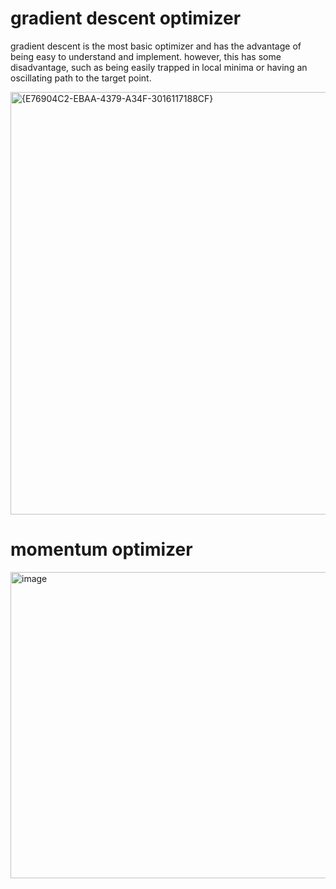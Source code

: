 # gradient descent optimizer  
gradient descent is the most basic optimizer and has the advantage of being easy to understand and implement. however, this has some 
disadvantage, such as being easily trapped in local minima or having an oscillating path to the target point.

<img width="1876" height="676" alt="{E76904C2-EBAA-4379-A34F-3016117188CF}" src="https://github.com/user-attachments/assets/da50a87f-fbde-4102-8171-3b1f64c40535" />

# momentum optimizer
<img width="1024" height="490" alt="image" src="https://github.com/user-attachments/assets/8b6582e3-3101-4a35-8d6e-3ada3ce23a0c" />


